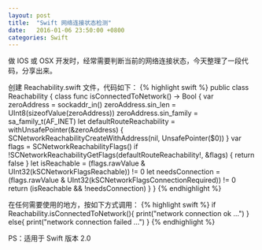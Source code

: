 ```yaml
---
layout: post
title:  "Swift 网络连接状态检测"
date:   2016-01-06 23:50:00 +0800
categories: Swift
---
```


做 IOS 或 OSX 开发时，经常需要判断当前的网络连接状态，今天整理了一段代码，分享出来。

创建 Reachability.swift 文件，代码如下：
{% highlight swift %}
public class Reachability {
    class func isConnectedToNetwork() -> Bool {
        var zeroAddress = sockaddr_in()
        zeroAddress.sin_len = UInt8(sizeofValue(zeroAddress))
        zeroAddress.sin_family = sa_family_t(AF_INET)
        let defaultRouteReachability = withUnsafePointer(&zeroAddress) {
            SCNetworkReachabilityCreateWithAddress(nil, UnsafePointer($0))
        }
        var flags = SCNetworkReachabilityFlags()
        if !SCNetworkReachabilityGetFlags(defaultRouteReachability!, &flags) {
            return false
        }
        let isReachable = (flags.rawValue & UInt32(kSCNetworkFlagsReachable)) != 0
        let needsConnection = (flags.rawValue & UInt32(kSCNetworkFlagsConnectionRequired)) != 0
        return (isReachable && !needsConnection)
    }
}
{% endhighlight %}

在任何需要使用的地方，按如下方式调用：
{% highlight swift %}
if Reachability.isConnectedToNetwork(){
    print("network connection ok ...")
}
else{
    print("network connection failed ...")
}
{% endhighlight %}

PS：适用于 Swift 版本 2.0